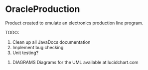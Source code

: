 # OracleProduction

Product created to emulate an electronics production line program.

TODO: 
1) Clean up all JavaDocs documentation
2) Implement bug checking
3) Unit testing?

1. DIAGRAMS
Diagrams for the UML available at lucidchart.com
